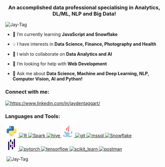 <h3 align="center">An accomplished data professional specialising in Analytics, DL/ML, NLP and Big Data!</h3>

<p align="left"> <img src="https://komarev.com/ghpvc/?username=Jay-Tag&label=Profile%20views&color=0e75b6&style=flat" alt="Jay-Tag" /> </p>

- 🌱 I’m currently learning __**JavaScript and Snowflake**__

- 💡 I have interests in **Data Science, Finance, Photography and Health**

- 👯 I wish to collaborate on **Data Analytics and AI**

- 🤝 I’m looking for help with **Web Development**

- 💬 Ask me about **Data Science, Machine and Deep Learning, NLP, Computer Vision, AI and Python!**


<h3 align="left">Connect with me:</h3>
<p align="left">
<a href="https://linkedin.com/in/https://www.linkedin.com/in/jaydentaggart/" target="blank"><img align="center" src="https://content.linkedin.com/content/dam/me/about/LinkedIn_Icon.jpg.original.jpg" alt="https://www.linkedin.com/in/jaydentaggart/" height="40" width="40" /></a>
</p>

<h3 align="left">Languages and Tools:</h3>
    <a href="https://www.python.org" target="_blank" rel="noreferrer"> <img src="https://raw.githubusercontent.com/devicons/devicon/master/icons/python/python-original.svg" alt="python" width="40" height="40"/> </a> 
    <a href="https://www.r-project.org" target="_blank" rel="noreferrer"> <img src="https://www.r-project.org/Rlogo.png" alt="R" width="40" height="40"/> </a> 
    <a href="https://spark.apache.org/" target="_blank" rel="noreferrer"> <img src="https://spark.apache.org/images/spark-logo-rev.svg" alt="Spark" width="40" height="40"/> </a> 
    <a href="https://hive.apache.org/" target="_blank" rel="noreferrer"> <img src="https://www.vectorlogo.zone/logos/apache_hive/apache_hive-icon.svg" alt="hive" width="40" height="40"/> </a> 
    <a href="https://www.java.com" target="_blank" rel="noreferrer"> <img src="https://raw.githubusercontent.com/devicons/devicon/master/icons/java/java-original.svg" alt="java" width="40" height="40"/> </a> 
    <a href="https://git-scm.com/" target="_blank" rel="noreferrer"> <img src="https://www.vectorlogo.zone/logos/git-scm/git-scm-icon.svg" alt="git" width="40" height="40"/> </a> 
    <a href="https://www.microsoft.com/en-us/sql-server" target="_blank" rel="noreferrer"> <img src="https://www.svgrepo.com/show/303229/microsoft-sql-server-logo.svg" alt="mssql" width="40" height="40"/> </a> 
    <a href="https://www.snowflake.com/en/" target="_blank" rel="noreferrer"> <img src="https://companieslogo.com/img/orig/SNOW-35164165.png?t=1634190631" alt="Snowflake" width="40" height="40"/> </a> 
    <br>
    <a href="https://pandas.pydata.org/" target="_blank" rel="noreferrer"> <img src="https://raw.githubusercontent.com/devicons/devicon/2ae2a900d2f041da66e950e4d48052658d850630/icons/pandas/pandas-original.svg" alt="pandas" width="40" height="40"/> </a> 
    <a href="https://pytorch.org/" target="_blank" rel="noreferrer"> <img src="https://www.vectorlogo.zone/logos/pytorch/pytorch-icon.svg" alt="pytorch" width="40" height="40"/> </a> 
    <a href="https://www.tensorflow.org" target="_blank" rel="noreferrer"> <img src="https://www.vectorlogo.zone/logos/tensorflow/tensorflow-icon.svg" alt="tensorflow" width="40" height="40"/> </a> 
    <a href="https://scikit-learn.org/" target="_blank" rel="noreferrer"> <img src="https://upload.wikimedia.org/wikipedia/commons/0/05/Scikit_learn_logo_small.svg" alt="scikit_learn" width="40" height="40"/> </a> 
    <a href="https://postman.com" target="_blank" rel="noreferrer"> <img src="https://www.vectorlogo.zone/logos/getpostman/getpostman-icon.svg" alt="postman" width="40" height="40"/> </a> 
 </p>

<!--  <p><img align="left" src="https://github-readme-stats.vercel.app/api/top-langs?username=Jay-Tag&show_icons=true&locale=en&layout=compact" alt="Jay-Tag" /></p>  -->

<p>&nbsp;<img align="center" src="https://github-readme-stats.vercel.app/api?username=Jay-Tag&show_icons=true&locale=en" alt="Jay-Tag" /></p>
